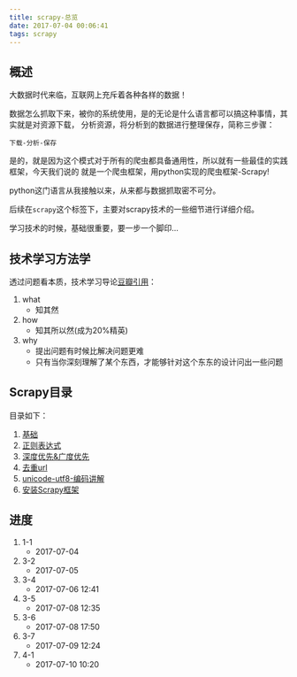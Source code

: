 ```yaml
---
title: scrapy-总览
date: 2017-07-04 00:06:41
tags: scrapy
---
```


## 概述
大数据时代来临，互联网上充斥着各种各样的数据！

数据怎么抓取下来，被你的系统使用，是的无论是什么语言都可以搞这种事情，其实就是对资源下载，
分析资源，将分析到的数据进行整理保存，简称三步骤：
```
下载-分析-保存
```

是的，就是因为这个模式对于所有的爬虫都具备通用性，所以就有一些最佳的实践框架，今天我们说的
就是一个爬虫框架，用python实现的爬虫框架-Scrapy!

python这门语言从我接触以来，从来都与数据抓取密不可分。

后续在`scrapy`这个标签下，主要对scrapy技术的一些细节进行详细介绍。

学习技术的时候，基础很重要，要一步一个脚印...

## 技术学习方法学
透过问题看本质，技术学习导论[豆瓣引用](https://www.douban.com/note/284947308/?type=like)：
1. what
    - 知其然
1. how
    - 知其所以然(成为20%精英)
1. why
    - 提出问题有时候比解决问题更难
    - 只有当你深刻理解了某个东西，才能够针对这个东东的设计问出一些问题

## Scrapy目录
目录如下：

1. [基础](/2017/07/04/scrapy基础/)
1. [正则表达式](/2017/07/05/scrapy正则表达式/)
1. [深度优先&广度优先](/2017/07/08/scrapy-深度-广度优先/)
1. [去重url](/2017/07/08/scrapy-去重url/)
1. [unicode-utf8-编码讲解](/2017/07/09/scrapy-unicode-utf8-编码讲解/)
1. [安装Scrapy框架](/2017/07/10/scrapy-安装Scrapy框架/)

## 进度

1. 1-1
    - 2017-07-04
1. 3-2
    - 2017-07-05
1. 3-4
    - 2017-07-06 12:41
1. 3-5
    - 2017-07-08 12:35
1. 3-6
    - 2017-07-08 17:50
1. 3-7
    - 2017-07-09 12:24
1. 4-1
    - 2017-07-10 10:20
